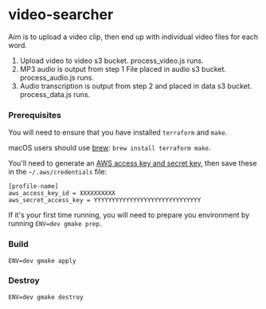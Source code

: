 # video-searcher
Aim is to upload a video clip, then end up with individual video files for each word.

1. Upload video to video s3 bucket. process_video.js runs.
2. MP3 audio is output from step 1 File placed in audio s3 bucket. process_audio.js runs.
3. Audio transcription is output from step 2 and placed in data s3 bucket. process_data.js runs.



### Prerequisites
You will need to ensure that you have installed `terraform` and `make`.

macOS users should use [brew](https://brew.sh): `brew install terraform make`.

You'll need to generate an [AWS access key and secret key](https://docs.aws.amazon.com/IAM/latest/UserGuide/id_credentials_access-keys.html#Using_CreateAccessKey), then save these in the `~/.aws/credentials` file:

```
[profile-name]
aws_access_key_id = XXXXXXXXXX
aws_secret_access_key = YYYYYYYYYYYYYYYYYYYYYYYYYYYYYY
```

If it's your first time running, you will need to prepare you environment by running `ENV=dev gmake prep`.


### Build
```
ENV=dev gmake apply
```

### Destroy
```
ENV=dev gmake destroy
```
